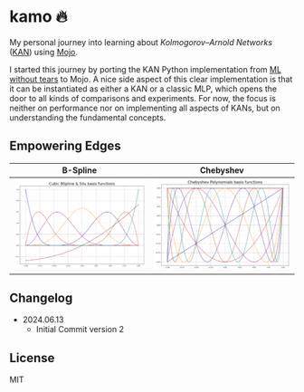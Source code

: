 # kamo 🔥

My personal journey into learning about _Kolmogorov–Arnold Networks_ ([KAN](https://github.com/KindXiaoming/pykan)) using [Mojo](https://docs.modular.com/mojo/manual/).

I started this journey by porting the KAN Python implementation from  [ML without tears](https://mlwithouttears.com/2024/05/15/a-from-scratch-implementation-of-kolmogorov-arnold-networks-kan/) to Mojo. A nice side aspect of this clear implementation is that it can be instantiated as either a KAN or a classic MLP, which opens the door to all kinds of comparisons and experiments. For now, the focus is neither on performance nor on implementing all aspects of KANs, but on understanding the fundamental concepts.

## Empowering Edges


| **B-Spline** | **Chebyshev** |
|--------------|--------------|
| <img src="imgs/bspline_silu_basis.png" width="300"/> | <img src="imgs/chebyshev_basis.png" width="300"/> |

## Changelog
  
- 2024.06.13
  - Initial Commit version 2

## License

MIT